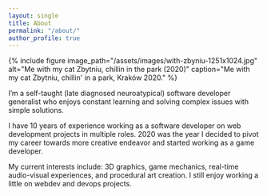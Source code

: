 ```yaml
---
layout: single
title: About
permalink: "/about/"
author_profile: true
---
```


{% include figure image_path="/assets/images/with-zbyniu-1251x1024.jpg" alt="Me with my cat Zbytniu, chillin in the park (2020)" caption="Me with my cat Zbytniu, chillin' in a park, Kraków 2020." %}

I’m a self-taught (late diagnosed neuroatypical) software developer generalist who enjoys constant learning and solving complex issues with simple solutions.

I have 10 years of experience working as a software developer on web development projects in multiple roles. 2020 was the year I decided to pivot my career towards more creative endeavor and started working as a game developer.

My current interests include: 3D graphics, game mechanics, real-time audio-visual experiences, and procedural art creation. I still enjoy working a little on webdev and devops projects.
